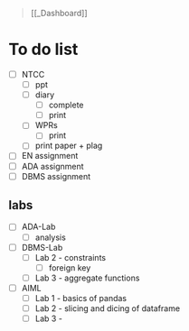 >[[_Dashboard]]

# To do list
- [ ] NTCC
	- [ ] ppt
	- [ ] diary
		- [ ] complete
		- [ ] print
	- [ ] WPRs
		- [ ] print
	- [ ] print paper + plag
- [ ] EN assignment
- [ ] ADA assignment
- [ ] DBMS assignment

## labs
- [ ] ADA-Lab
	- [ ] analysis
- [ ] DBMS-Lab
	- [ ] Lab 2 - constraints
		- [ ] foreign key
	- [ ] Lab 3 - aggregate functions
- [ ] AIML
	- [ ] Lab 1 - basics of pandas
	- [ ] Lab 2 - slicing and dicing of dataframe
	- [ ] Lab 3 - 
